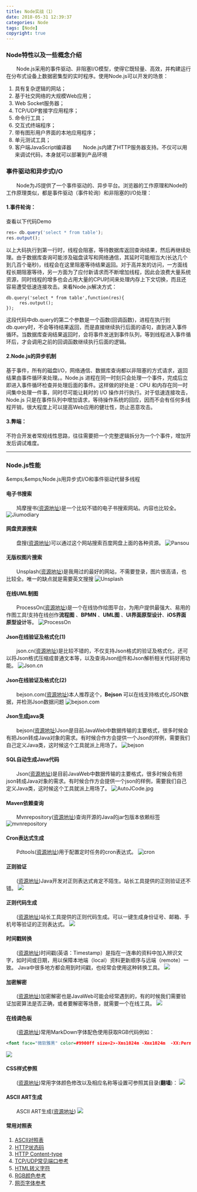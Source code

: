 ```yaml
---
title: Node实战（1）
date: 2018-05-31 12:39:37
categories: Node
tags: [Node]
copyright: true
---
```


### Node特性以及一些概念介绍
&emsp;&emsp;Node.js采用的事件驱动、非阻塞I/O模型，使得它既轻量、高效，并构建运行在分布式设备上数据密集型的实时程序。使用Node.js可以开发的场景：
1. 具有复杂逻辑的网站；
2. 基于社交网络的大规模Web应用；
3. Web Socket服务器；
4. TCP/UDP套接字应用程序；
5. 命令行工具；
6. 交互式终端程序；
7. 带有图形用户界面的本地应用程序；
8. 单元测试工具；
9. 客户端JavaScript编译器
&emsp;&emsp;Node.js内建了HTTP服务器支持。不仅可以用来调试代码，本身就可以部署到产品环境
<!--more-->

### 事件驱动和异步式I/O
&emsp;&emsp;Node为JS提供了一个事件驱动的、异步平台。浏览器的工作原理和Node的工作原理类似，都是事件驱动（事件轮询）和非阻塞的I/O处理：
#### 1.事件轮询：
查看以下代码Demo
   ``` javascript
   res= db.query('select * from table');
   res.output();
   ```
   以上大码执行到第一行时，线程会阻塞，等待数据库返回查询结果，然后再继续处理。由于数据库查询可能涉及磁盘读写和网络通信，其延时可能相当大(长达几个到几百个毫秒)，线程会在这里阻塞等待结果返回。对于高并发的访问，一方面线程长期阻塞等待，另一方面为了应付新请求而不断增加线程，因此会浪费大量系统资源，同时线程的增多也会占用大量的CPU时间来处理内存上下文切换，而且还容易遭受低速连接攻击。来看Node.js解决方式：
   ```
   db.query('select * from table',function(res){
        res.output();
   });
   ```
   这段代码中db.query的第二个参数是一个函数(回调函数)，进程在执行到db.query时，不会等待结果返回，而是直接继续执行后面的语句，直到进入事件循环。当数据库查询结果返回时，会将事件发送到事件队列，等到线程进入事件循环后，才会调用之前的回调函数继续执行后面的逻辑。
   
#### 2.Node.js的异步机制
基于事件，所有的磁盘I/O，网络通信、数据库查询都以非阻塞的方式请求，返回结果由事件循环来处理。。Node.js 进程在同一时刻只会处理一个事件，完成后立即进入事件循环检查并处理后面的事件。这样做的好处是：CPU 和内存在同一时间集中处理一件事，同时尽可能让耗时的 I/O 操作并行执行。对于低速连接攻击，Node.js 只是在事件队列中增加请求，等待操作系统的回应，因而不会有任何多线程开销，很大程度上可以提高Web应用的健壮性，防止恶意攻击。

#### 3.弊端：
不符合开发者常规线性思路，往往需要把一个完整逻辑拆分为一个个事件，增加开发后调试难度。

------

### Node.js性能
&emps;&emps;Node.js用异步式I/O和事件驱动代替多线程

#### 电子书搜索
&emsp;&emsp;鸠摩搜书([资源地址](https://www.jiumodiary.com/))是一个比较不错的电子书搜索网站。内容也比较全。
![Jiumodiary](http://p5vswdxl9.bkt.clouddn.com/jiumodiary.jpg)

#### 网盘资源搜索
&emsp;&emsp;盘搜([资源地址](http://pansou.com))可以通过这个网站搜索百度网盘上面的各种资源。
![Pansou](http://p5vswdxl9.bkt.clouddn.com/Pansou.jpg)

#### 无版权图片搜索
&emsp;&emsp;Unsplash([资源地址](https://unsplash.com))是我用过的最好的网站，不需要登录，图片很高请，也比较全。唯一的缺点就是需要英文搜搜
![Unsplash](http://p5vswdxl9.bkt.clouddn.com/unsplash.jpg)

#### 在线UML制图
&emsp;&emsp;ProcessOn([资源地址](https://unsplash.com))是一个在线协作绘图平台，为用户提供最强大、易用的作图工具!支持在线创作**流程图** 、**BPMN** 、**UML图** 、**UI界面原型设计**、**iOS界面原型设计**等。
![ProcessOn](http://p5vswdxl9.bkt.clouddn.com/ProcessOn.jpg)

#### Json在线验证及格式化(1)
&emsp;&emsp;json.cn([资源地址](https://www.json.cn/))是比较不错的，不仅支持Json格式的验证及格式化，还可以将Json格式压缩成普通文本等，以及查询Json组件和Json解析相关代码好用功能。
![Json.cn](http://p5vswdxl9.bkt.clouddn.com/json.cn.jpg)

#### Json在线验证及格式化(2)
&emsp;&emsp;bejson.com([资源地址](http://www.bejson.com/jsoneditoronline/))本人推荐这个，**Bejson** 可以在线支持格式化JSON数据，并检测Json数据问题
![bejson.com](http://p5vswdxl9.bkt.clouddn.com/3BD8FD16-438D-461B-9938-4E07E88C83E2.png)

#### Json生成java类
&emsp;&emsp;bejson([资源地址](http://www.bejson.com/json2javapojo/))Json是目前JavaWeb中数据传输的主要格式，很多时候会有把Json转成Java对象的需求。有时候合作方会提供一个Json的样例，需要我们自己定义Java类，这时候这个工具就派上用场了。
![bejson](http://p5vswdxl9.bkt.clouddn.com/bejson.jpg)

#### SQL自动生成Java代码
&emsp;&emsp;Json([资源地址](http://www.autojcode.com/code/sql2class.jsp#))是目前JavaWeb中数据传输的主要格式，很多时候会有把json转成Java对象的需求。有时候合作方会提供一个json的样例，需要我们自己定义Java类，这时候这个工具就派上用场了。
![AutoJCode.jpg](http://p5vswdxl9.bkt.clouddn.com/AutoJcode.jpg)

#### Maven依赖查询
&emsp;&emsp;Mvnrepository([资源地址](http://mvnrepository.com/))查询开源的Java的jar包版本依赖标签
![mvnrepository](http://p5vswdxl9.bkt.clouddn.com/maven.png)

#### Cron表达式生成
&emsp;&emsp;Pdtools([资源地址](http://www.pdtools.net/tools/becron.jsp
))用于配置定时任务的cron表达式。
![cron](http://p5vswdxl9.bkt.clouddn.com/cron.jpg)

#### 正则验证
&emsp;&emsp;([资源地址](http://tool.chinaz.com/regex))Java开发对正则表达式肯定不陌生。站长工具提供的正则验证还不错。
![](http://p5vswdxl9.bkt.clouddn.com/regex%281%29.jpg)

#### 正则代码生成
&emsp;&emsp;([资源地址](http://tool.chinaz.com/tools/regexgenerate))站长工具提供的正则代码生成。可以一键生成身份证号、邮箱、手机号等验证的正则表达式。
![](http://p5vswdxl9.bkt.clouddn.com/regex2.jpg)

#### 时间戳转换
&emsp;&emsp;([资源地址](http://tool.chinaz.com/Tools/unixtime.aspx))时间戳(英语：Timestamp）是指在一连串的资料中加入辨识文字，如时间或日期，用以保障本地端（local）资料更新顺序与远端（remote）一致。
Java中很多地方都会用到时间戳，也经常会使用这种转换工具。
![](http://p5vswdxl9.bkt.clouddn.com/timestamp.jpg)

#### 加密解密
&emsp;&emsp;([资源地址](http://tool.chinaz.com/tools/textencrypt.aspx))加密解密也是JavaWeb可能会经常遇到的，有的时候我们需要验证加密算法是否正确，或者要解密等场景，就需要一个在线工具。
![](http://p5vswdxl9.bkt.clouddn.com/md5.jpg)

#### 在线调色板
&emsp;&emsp;([资源地址](http://link.fobshanghai.com/rgbcolor.htm))常用MarkDown字体配色使用获取RGB代码例如：
```xml
<font face="微软雅黑" color=#9900ff size=2>-Xms1024m -Xmx1024m  -XX:PermSize=512M -XX:MaxPermSize=1024m  -Dfile.encoding=utf-8 </font>
```
![](http://p5vswdxl9.bkt.clouddn.com/tiaose.jpg)

#### CSS样式参照
&emsp;&emsp;([资源地址](https://www.w3schools.com/colors/colors_names.asp))常用字体颜色修改以及相应名称等设置可参照其目录(**翻墙**)：
![](http://p5vswdxl9.bkt.clouddn.com/tiaoseban.jpg)

#### ASCII ART生成
&emsp;&emsp;ASCII ART生成([资源地址](http://patorjk.com/software/taag/))
![](http://p5vswdxl9.bkt.clouddn.com/ASCII%20ART.jpg)

#### 常用对照表
1. [ASCII对照表]( http://tool.oschina.net/commons?type=4)
2. [HTTP状态码](http://tool.oschina.net/commons?type=5)
3. [HTTP Content-type]( http://tool.oschina.net/commons)
4. [TCP/UDP常见端口参考](http://tool.oschina.net/commons?type=7)
5. [HTML转义字符]( http://tool.oschina.net/commons?type=2)
6. [RGB颜色参考](http://tool.oschina.net/commons?type=3)
7. [网页字体参考](http://tool.oschina.net/commons?type=8)


